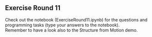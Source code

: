## Exercise Round 11

Check out the notebook (ExerciseRound11.ipynb) for the questions and programming tasks (type your answers to the notebook).<br>
Remember to have a look also to the Structure from Motion demo.
